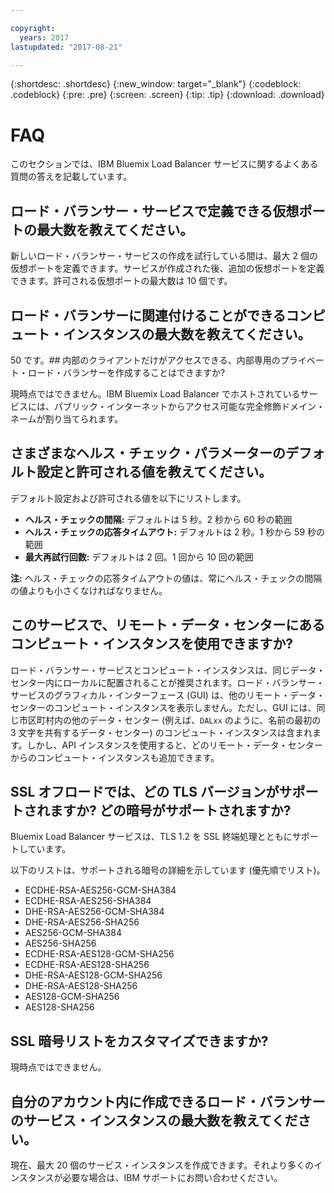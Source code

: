 ```yaml
---

copyright:
  years: 2017
lastupdated: "2017-08-21"

---
```


{:shortdesc: .shortdesc}
{:new_window: target="_blank"}
{:codeblock: .codeblock}
{:pre: .pre}
{:screen: .screen}
{:tip: .tip}
{:download: .download}

# FAQ

このセクションでは、IBM Bluemix Load Balancer サービスに関するよくある質問の答えを記載しています。

## ロード・バランサー・サービスで定義できる仮想ポートの最大数を教えてください。

新しいロード・バランサー・サービスの作成を試行している間は、最大 2 個の仮想ポートを定義できます。サービスが作成された後、追加の仮想ポートを定義できます。許可される仮想ポートの最大数は 10 個です。 

## ロード・バランサーに関連付けることができるコンピュート・インスタンスの最大数を教えてください。

50 です。## 内部のクライアントだけがアクセスできる、内部専用のプライベート・ロード・バランサーを作成することはできますか?   

現時点ではできません。IBM Bluemix Load Balancer でホストされているサービスには、パブリック・インターネットからアクセス可能な完全修飾ドメイン・ネームが割り当てられます。 

## さまざまなヘルス・チェック・パラメーターのデフォルト設定と許可される値を教えてください。

デフォルト設定および許可される値を以下にリストします。

* **ヘルス・チェックの間隔:** デフォルトは 5 秒。2 秒から 60 秒の範囲
* **ヘルス・チェックの応答タイムアウト:** デフォルトは 2 秒。1 秒から 59 秒の範囲
* **最大再試行回数:** デフォルトは 2 回。1 回から 10 回の範囲

**注:** ヘルス・チェックの応答タイムアウトの値は、常にヘルス・チェックの間隔の値よりも小さくなければなりません。 

## このサービスで、リモート・データ・センターにあるコンピュート・インスタンスを使用できますか? 

ロード・バランサー・サービスとコンピュート・インスタンスは、同じデータ・センター内にローカルに配置されることが推奨されます。ロード・バランサー・サービスのグラフィカル・インターフェース (GUI) は、他のリモート・データ・センターのコンピュート・インスタンスを表示しません。ただし、GUI には、同じ市区町村内の他のデータ・センター (例えば、`DALxx` のように、名前の最初の 3 文字を共有するデータ・センター) のコンピュート・インスタンスは含まれます。しかし、API インスタンスを使用すると、どのリモート・データ・センターからのコンピュート・インスタンスも追加できます。 

## SSL オフロードでは、どの TLS バージョンがサポートされますか? どの暗号がサポートされますか? 

Bluemix Load Balancer サービスは、TLS 1.2 を SSL 終端処理とともにサポートしています。 

以下のリストは、サポートされる暗号の詳細を示しています (優先順でリスト)。  

* ECDHE-RSA-AES256-GCM-SHA384 
* ECDHE-RSA-AES256-SHA384 
* DHE-RSA-AES256-GCM-SHA384 
* DHE-RSA-AES256-SHA256 
* AES256-GCM-SHA384 
* AES256-SHA256 
* ECDHE-RSA-AES128-GCM-SHA256 
* ECDHE-RSA-AES128-SHA256 
* DHE-RSA-AES128-GCM-SHA256 
* DHE-RSA-AES128-SHA256 
* AES128-GCM-SHA256 
* AES128-SHA256 

## SSL 暗号リストをカスタマイズできますか? 

現時点ではできません。

## 自分のアカウント内に作成できるロード・バランサーのサービス・インスタンスの最大数を教えてください。 

現在、最大 20 個のサービス・インスタンスを作成できます。それより多くのインスタンスが必要な場合は、IBM サポートにお問い合わせください。 


